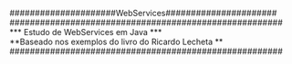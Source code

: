 #####################WebServices######################<br/>
######################################################<br/>
***          Estudo de WebServices em Java         ***<br/>
**Baseado nos exemplos do livro do Ricardo Lecheta  **<br/>
######################################################<br/>